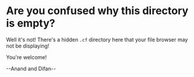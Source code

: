 # Are you confused why this directory is empty?
Well it's not! There's a hidden `.cf` directory here that your file browser may not be displaying!

You're welcome!

--Anand and Difan--
